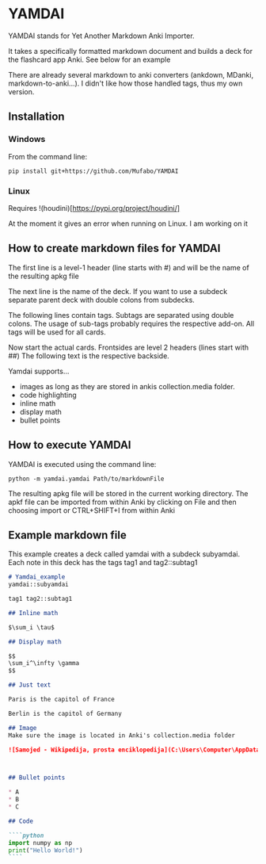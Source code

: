 # YAMDAI

YAMDAI stands for Yet Another Markdown Anki Importer.

It takes a specifically formatted markdown document and builds a deck for the flashcard app Anki.
See below for an example

There are already several markdown to anki converters (ankdown, MDanki, markdown-to-anki...).
I didn't like how those handled tags, thus my own version.

## Installation

### Windows

From the command line:

```pip install git+https://github.com/Mufabo/YAMDAI```

### Linux

Requires !(houdini)[https://pypi.org/project/houdini/]

At the moment it gives an error when running on Linux.
I am working on it

## How to create markdown files for YAMDAI

The first line is a level-1 header (line starts with #) and will be the name of the resulting apkg file

The next line is the name of the deck. 
If you want to use a subdeck separate parent deck with double colons from subdecks.

The following lines contain tags. 
Subtags are separated using double colons.
The usage of sub-tags probably requires the respective add-on.
All tags will be used for all cards.

Now start the actual cards.
Frontsides are level 2 headers (lines start with ##)
The following text is the respective backside.

Yamdai supports...
* images as long as they are stored in ankis collection.media folder.
* code highlighting
* inline math
* display math
* bullet points

## How to execute YAMDAI

YAMDAI is executed using the command line:

```python -m yamdai.yamdai Path/to/markdownFile```

The resulting apkg file will be stored in the current working directory.
The apkf file can be imported from within Anki by clicking on File and then choosing
import or CTRL+SHIFT+I from within Anki

## Example markdown file

This example creates a deck called yamdai with a subdeck subyamdai.
Each note in this deck has the tags tag1 and tag2::subtag1

~~~markdown
# Yamdai_example
yamdai::subyamdai

tag1 tag2::subtag1

## Inline math

$\sum_i \tau$ 

## Display math

$$
\sum_i^\infty \gamma
$$

## Just text

Paris is the capitol of France

Berlin is the capitol of Germany

## Image 
Make sure the image is located in Anki's collection.media folder

![Samojed - Wikipedija, prosta enciklopedija](C:\Users\Computer\AppData\Roaming\Anki2\Fatih\collection.media\picture)



## Bullet points

* A
* B
* C

## Code

````python
import numpy as np
print("Hello World!")
````
~~~


